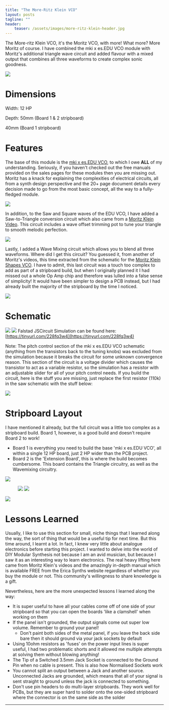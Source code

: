 ```yaml
---
title: "The More-Ritz Klein VCO"
layout: posts
tagline: ""
header:
    teaser: /assets/images/more-ritz-klein-header.jpg
---
```


The More-ritz Klein VCO, it's the Moritz VCO, with more! What more? More Moritz of course. I have combined the mki x es.EDU VCO module with Moritz's additional triangle wave circuit and added flavour with a mixed output that combines all three waveforms to create complex sonic goodness.

![](../assets/images/more-ritz-klein-header.jpg)

# Dimensions

Width: 12 HP

Depth: 50mm (Board 1 & 2 stripboard)

40mm (Board 1 stripboard)

# Features

The base of this module is the [mki x es.EDU VCO](https://www.ericasynths.lv/shop/diy-kits-1/edu-diy-vco/), to which I owe **ALL** of my understanding. Seriously, if you haven't checked out the free manuals provided on the sales pages for these modules then you are missing out. Moritz has a knack for explaining the complexities of electrical circuits, all from a synth design perspective and the 20+ page document details every decision made to go from the most basic concept, all the way to a fully-fledged module.

![](../assets/images/mki-x-es.EDU-VCO-PCB-Schematic(watermarked).png)

In addition, to the Saw and Square waves of the EDU VCO, I have added a Saw-to-Triangle conversion circuit which also came from a [Moritz Klein Video](https://www.youtube.com/watch?v=4r3TTaUKNe0). This circuit includes a wave offset trimming pot to tune your triangle to smooth melodic perfection.

![](../assets/images/Pasted%20image%2020230827195058.png)

Lastly, I added a Wave Mixing circuit which allows you to blend all three waveforms. Where did I get this circuit? You guessed it, from another of Moritz's videos, this time extracted from the schematic for the [Moritz Klein Shapes VCO](https://www.youtube.com/watch?v=OCAb2UoSPs0). I have to admit, this last circuit was a touch too complex to add as part of a stripboard build, but when I originally planned it I had missed out a whole Op Amp chip and therefore was lulled into a false sense of simplicity! It would have been simpler to design a PCB instead, but I had already built the majority of the stripboard by the time I noticed.

![](../assets/images/Pasted%20image%2020230827195929.png)
# Schematic

![](../assets/images/circuit-20230827-0726.png)
![](../assets/images/Pasted%20image%2020230827072656.png)
Falstad JSCircuit Simulation can be found here: [https://tinyurl.com/228fq3w4](https://tinyurl.com/228fq3w4)

Note: The pitch control section of the mki x es.EDU VCO schematic (anything from the transistors back to the tuning knobs) was excluded from the simulation because it breaks the circuit for some unknown convergence reason. This section of the circuit is a voltage divider which causes the transistor to act as a variable resistor, so the simulation has a resistor with an adjustable slider for all of your pitch control needs. If you build the circuit, here is the stuff you are missing, just replace the first resistor (110k) in the saw schematic with the stuff below:

![](../assets/images/mki-x-es.EDU-VCO-Pitch-Control-Voltage-Divider-Schematic(watermarked).png)

# Stripboard Layout

I have mentioned it already, but the full circuit was a little too complex as a stripboard build. Board 1, however, is a good build and doesn't require Board 2 to work!

- Board 1 is everything you need to build the base 'mki x es.EDU VCO', all within a single 12 HP board, just 2 HP wider than the PCB project.
- Board 2 is the 'Extension Board', this is where the build becomes cumbersome. This board contains the Triangle circuitry, as well as the Wavemixing circuitry.

![](../assets/images/MORE-RITZ-Klein-VCO-Stripboard-v1.0.png)

<figure class="half">
    <a href="/assets/images/more-ritz-klein-rear.jpg"><img src="/assets/images/more-ritz-klein-rear.jpg"></a>
    <a href="/assets/images/more-ritz-klein-side.jpg"><img src="/assets/images/more-ritz-klein-side.jpg"></a>
</figure>

![](../assets/images/more-ritz-klein-rack-update.jpg)
# Lessons Learned

Usually, I like to use this section for small, niche things that I learned along the way, the sort of thing that would be a useful tip for next time. But this time around, I learnt a lot. In fact, I knew very little about analogue electronics before starting this project. I wanted to delve into the world of DIY Modular Synthesis not because I am an avid musician, but because I saw it as an interesting way to learn electronics. The real heavy lifting here came from Moritz Klein's videos and the amazingly in-depth manual which is available FREE from the Erica Synths website regardless of whether you buy the module or not. This community's willingness to share knowledge is a gift.

Nevertheless, here are the more unexpected lessons I learned along the way:

- It is super useful to have all your cables come off of one side of your stripboard so that you can open the boards 'like a clamshell' when working on them
- If the panel isn't grounded, the output signals come out super low volume. Remember to ground your panel!
	- Don't paint both sides of the metal panel, if you leave the back side bare then it should ground via your jack sockets by default
- Using 10ohm resistors as 'fuses' on the power input lines is super useful, I had two problematic shorts and it allowed me multiple attempts at solving them without blowing anything!
- The Tip of a Switched 3.5mm Jack Socket is connected to the Ground Pin when no cable is present. This is also how Normalised Sockets work
- You cannot split an output between a Jack and another source. Unconnected Jacks are grounded, which means that all of your signal is sent straight to ground unless the jack is connected to something.
- Don't use pin headers to do multi-layer stripboards. They work well for PCBs, but they are super hard to solder onto the one-sided stripboard where the connector is on the same side as the solder

***